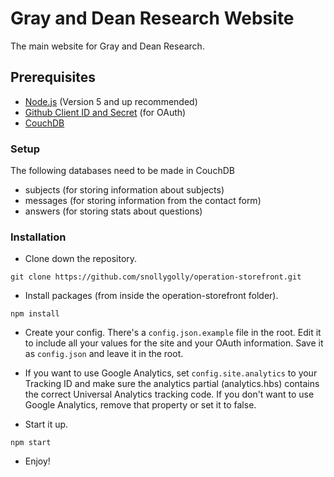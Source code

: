 # Gray and Dean Research Website
The main website for Gray and Dean Research.

## Prerequisites
* [Node.js](https://nodejs.org/en/) (Version 5 and up recommended)
* [Github Client ID and Secret](https://github.com/settings/developers) (for OAuth)
* [CouchDB](http://couchdb.apache.org/)

### Setup

The following databases need to be made in CouchDB

* subjects (for storing information about subjects)
* messages (for storing information from the contact form)
* answers (for storing stats about questions)

### Installation

* Clone down the repository.
```
git clone https://github.com/snollygolly/operation-storefront.git
```

* Install packages (from inside the operation-storefront folder).
```
npm install
```

* Create your config.  There's a `config.json.example` file in the root.  Edit it to include all your values for the site and your OAuth information.  Save it as `config.json` and leave it in the root.

* If you want to use Google Analytics, set `config.site.analytics` to your Tracking ID and make sure the analytics partial (analytics.hbs) contains the correct Universal Analytics tracking code.  If you don't want to use Google Analytics, remove that property or set it to false.

* Start it up.
```
npm start
```

* Enjoy!
